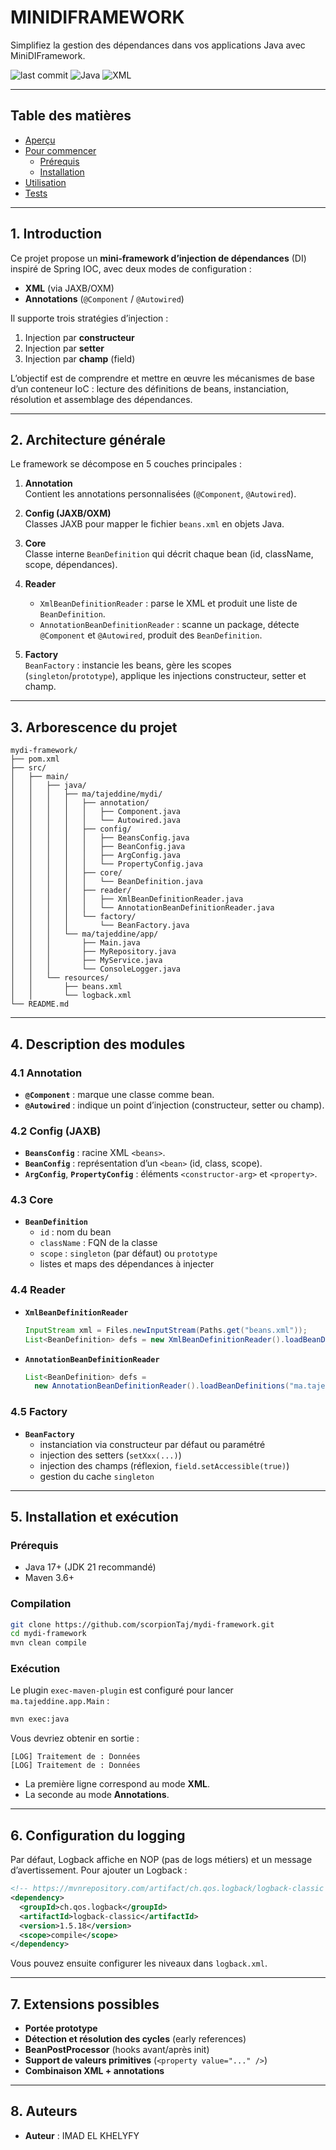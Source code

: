# MINIDIFRAMEWORK

Simplifiez la gestion des dépendances dans vos applications Java avec MiniDIFramework.

![last commit](https://img.shields.io/github/last-commit/IMADKHKHALIFI/MiniDIFramework_MINI_Projet)
![Java](https://img.shields.io/badge/java-100%25-blue)
![XML](https://img.shields.io/badge/XML-✔️-informational)

---

## Table des matières

- [Aperçu](#aperçu)
- [Pour commencer](#pour-commencer)
  - [Prérequis](#prérequis)
  - [Installation](#installation)
- [Utilisation](#utilisation)
- [Tests](#tests)

---

## 1. Introduction

Ce projet propose un **mini‑framework d’injection de dépendances** (DI) inspiré de Spring IOC, avec deux modes de configuration :

- **XML** (via JAXB/OXM)  
- **Annotations** (`@Component` / `@Autowired`)

Il supporte trois stratégies d’injection :

1. Injection par **constructeur**  
2. Injection par **setter**  
3. Injection par **champ** (field)  

L’objectif est de comprendre et mettre en œuvre les mécanismes de base d’un conteneur IoC : lecture des définitions de beans, instanciation, résolution et assemblage des dépendances.

---

## 2. Architecture générale

Le framework se décompose en 5 couches principales :

1. **Annotation**  
   Contient les annotations personnalisées (`@Component`, `@Autowired`).

2. **Config (JAXB/OXM)**  
   Classes JAXB pour mapper le fichier `beans.xml` en objets Java.

3. **Core**  
   Classe interne `BeanDefinition` qui décrit chaque bean (id, className, scope, dépendances).

4. **Reader**  
   - `XmlBeanDefinitionReader` : parse le XML et produit une liste de `BeanDefinition`.  
   - `AnnotationBeanDefinitionReader` : scanne un package, détecte `@Component` et `@Autowired`, produit des `BeanDefinition`.

5. **Factory**  
   `BeanFactory` : instancie les beans, gère les scopes (`singleton`/`prototype`), applique les injections constructeur, setter et champ.

---

## 3. Arborescence du projet

```
mydi-framework/
├── pom.xml
├── src/
│   ├── main/
│   │   ├── java/
│   │   │   ├── ma/tajeddine/mydi/
│   │   │   │   ├── annotation/
│   │   │   │   │   ├── Component.java
│   │   │   │   │   └── Autowired.java
│   │   │   │   ├── config/
│   │   │   │   │   ├── BeansConfig.java
│   │   │   │   │   ├── BeanConfig.java
│   │   │   │   │   ├── ArgConfig.java
│   │   │   │   │   └── PropertyConfig.java
│   │   │   │   ├── core/
│   │   │   │   │   └── BeanDefinition.java
│   │   │   │   ├── reader/
│   │   │   │   │   ├── XmlBeanDefinitionReader.java
│   │   │   │   │   └── AnnotationBeanDefinitionReader.java
│   │   │   │   └── factory/
│   │   │   │       └── BeanFactory.java
│   │   │   └── ma/tajeddine/app/
│   │   │       ├── Main.java
│   │   │       ├── MyRepository.java
│   │   │       ├── MyService.java
│   │   │       └── ConsoleLogger.java
│   │   └── resources/
│   │       ├── beans.xml
│   │       └── logback.xml
└── README.md
```

---

## 4. Description des modules

### 4.1 Annotation

- **`@Component`** : marque une classe comme bean.  
- **`@Autowired`** : indique un point d’injection (constructeur, setter ou champ).

### 4.2 Config (JAXB)

- **`BeansConfig`** : racine XML `<beans>`.  
- **`BeanConfig`** : représentation d’un `<bean>` (id, class, scope).  
- **`ArgConfig`**, **`PropertyConfig`** : éléments `<constructor-arg>` et `<property>`.

### 4.3 Core

- **`BeanDefinition`**  
  - `id` : nom du bean  
  - `className` : FQN de la classe  
  - `scope` : `singleton` (par défaut) ou `prototype`  
  - listes et maps des dépendances à injecter

### 4.4 Reader

- **`XmlBeanDefinitionReader`**  
  ```java
  InputStream xml = Files.newInputStream(Paths.get("beans.xml"));
  List<BeanDefinition> defs = new XmlBeanDefinitionReader().loadBeanDefinitions(xml);
  ```
- **`AnnotationBeanDefinitionReader`**
  ```java
  List<BeanDefinition> defs = 
    new AnnotationBeanDefinitionReader().loadBeanDefinitions("ma.tajeddine.app");
  ```

### 4.5 Factory

- **`BeanFactory`**
    - instanciation via constructeur par défaut ou paramétré
    - injection des setters (`setXxx(...)`)
    - injection des champs (réflexion, `field.setAccessible(true)`)
    - gestion du cache `singleton`

---

## 5. Installation et exécution

### Prérequis

- Java 17+ (JDK 21 recommandé)
- Maven 3.6+

### Compilation

```bash
git clone https://github.com/scorpionTaj/mydi-framework.git
cd mydi-framework
mvn clean compile
```

### Exécution

Le plugin `exec-maven-plugin` est configuré pour lancer `ma.tajeddine.app.Main` :

```bash
mvn exec:java
```

Vous devriez obtenir en sortie :

```
[LOG] Traitement de : Données
[LOG] Traitement de : Données
```

- La première ligne correspond au mode **XML**.
- La seconde au mode **Annotations**.

---

## 6. Configuration du logging

Par défaut, Logback affiche en NOP (pas de logs métiers) et un message d’avertissement. Pour ajouter un Logback :

```xml
<!-- https://mvnrepository.com/artifact/ch.qos.logback/logback-classic -->
<dependency>
  <groupId>ch.qos.logback</groupId>
  <artifactId>logback-classic</artifactId>
  <version>1.5.18</version>
  <scope>compile</scope>
</dependency>
```

Vous pouvez ensuite configurer les niveaux dans `logback.xml`.

---

## 7. Extensions possibles

- **Portée prototype**
- **Détection et résolution des cycles** (early references)
- **BeanPostProcessor** (hooks avant/après init)
- **Support de valeurs primitives** (`<property value="..." />`)
- **Combinaison XML + annotations**

---

## 8. Auteurs 

- **Auteur** : IMAD EL KHELYFY
